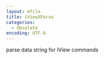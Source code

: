 ```yaml
---
layout: mfile
title: iViewXParse
categories:
  - Obsolete
encoding: UTF-8
---
```


parse data string for iView commands